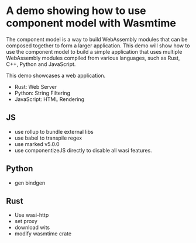 # A demo showing how to use component model with Wasmtime

The component model is a way to build WebAssembly modules that can be composed together to form a larger application. 
This demo will show how to use the component model to build a simple application that uses multiple WebAssembly modules compiled from various languages, such as Rust, C++, Python and JavaScript.

This demo showcases a web application.

- Rust: Web Server
- Python: String Filtering
- JavaScript: HTML Rendering

## JS

- use rollup to bundle external libs
- use babel to transpile regex 
- use marked v5.0.0
- use componentizeJS directly to disable all wasi features.

## Python

- gen bindgen 

## Rust

- Use wasi-http
- set proxy 
- download wits
- modify wasmtime crate